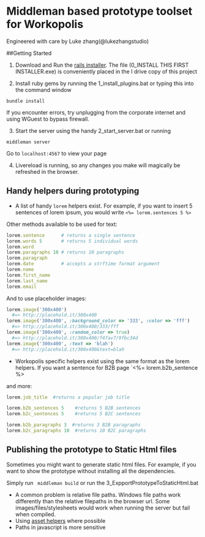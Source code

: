 # Middleman based prototype toolset for Workopolis
Engineered with care by Luke zhang(@lukezhangstudio)

##Getting Started
1. Download and Run the [rails installer](http://railsinstaller.org). The file (0_INSTALL THIS FIRST INSTALLER.exe) is conveniently placed in the I drive copy of this project

2. Install ruby gems by running the 1_install_plugins.bat or typing this into the command window 
```
bundle install
```
If you encounter errors, try unplugging from the corporate internet and using WGuest to bypass firewall.

3. Start the server using the handy 2_start_server.bat or running
```
middleman server
```
Go to ```localhost:4567``` to view your page

4. Livereload is running, so any changes you make will magically be refreshed in the browser.

## Handy helpers during prototyping
- A list of handy ```lorem``` helpers exist. For example, if you want to insert 5 sentences of lorem ipsum, you would write
`<%= lorem.sentences 5 %>`

Other methods available to be used for text:

``` ruby
lorem.sentence      # returns a single sentence
lorem.words 5       # returns 5 individual words
lorem.word
lorem.paragraphs 10 # returns 10 paragraphs 
lorem.paragraph
lorem.date          # accepts a strftime format argument
lorem.name
lorem.first_name
lorem.last_name
lorem.email
```
And to use placeholder images:

``` ruby
lorem.image('300x400')
  #=> http://placehold.it/300x400
lorem.image('300x400', :background_color => '333', :color => 'fff')
  #=> http://placehold.it/300x400/333/fff
lorem.image('300x400', :random_color => true)
  #=> http://placehold.it/300x400/f47av7/9fbc34d
lorem.image('300x400', :text => 'blah')
  #=> http://placehold.it/300x400&text=blah
```

- Workopolis specific helpers exist using the same format as the lorem helpers. If you want a sentence for B2B page `<%= lorem.b2b_sentence %>

and more:
```ruby
lorem.job_title  #returns a popular job title

lorem.b2b_sentences 5    #returns 5 B2B sentences
lorem.b2c_sentences 5    #returns 5 B2C sentences

lorem.b2b_paragraphs 3  #returns 3 B2B paragraphs
lorem.b2c_paragraphs 10  #returns 10 B2C paragraphs
```

## Publishing the prototype to Static Html files
Sometimes you might want to generate static html files. For example, if you want to show the prototype without installing all the dependencies. 

Simply run ``` middleman build``` or run the 3_ExpportPrototypeToStaticHtml.bat

- A common problem is relative file paths. Windows file paths work differently than the relative filepaths in the browser url. Some images/files/stylesheets would work when running the server but fail when compiled. 
- Using [asset helpers](http://middlemanapp.com/basics/helpers/) where possible
- Paths in javascript is more sensitive

